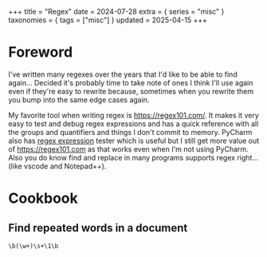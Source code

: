 +++
title = "Regex"
date = 2024-07-28
extra = { series = "misc" }
taxonomies = { tags = ["misc"] }
updated = 2025-04-15
+++

# Foreword

I've written many regexes over the years that I'd like to be able to find again...
Decided it's probably time to take note of ones I think I'll use again even if they're easy to rewrite because, sometimes when you rewrite them you bump into the same edge cases again.

My favorite tool when writing regex is <https://regex101.com/>.
It makes it very easy to test and debug regex expressions and has a quick reference with all the groups and quantifiers and things I don't commit to memory.
PyCharm also has [regex expression](@/pycharm/regex/index.md) tester which is useful but I still get more value out of <https://regex101.com> as that works even when I'm not using PyCharm.
Also you do know find and replace in many programs supports regex right... (like vscode and Notepad++).

# Cookbook

## Find repeated words in a document

```re
\b(\w+)\s+\1\b
```
